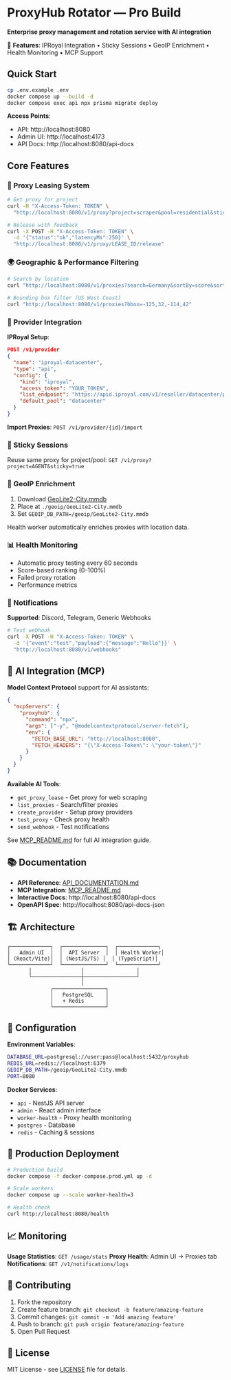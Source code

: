 # ProxyHub Rotator — Pro Build

**Enterprise proxy management and rotation service with AI integration**

🚀 **Features**: IPRoyal Integration • Sticky Sessions • GeoIP Enrichment • Health Monitoring • MCP Support

## Quick Start

```bash
cp .env.example .env
docker compose up --build -d
docker compose exec api npx prisma migrate deploy
```

**Access Points**:
- API: http://localhost:8080
- Admin UI: http://localhost:4173  
- API Docs: http://localhost:8080/api-docs

## Core Features

### 🔄 Proxy Leasing System
```bash
# Get proxy for project
curl -H "X-Access-Token: TOKEN" \
  "http://localhost:8080/v1/proxy?project=scraper&pool=residential&sticky=true&country=US"

# Release with feedback
curl -X POST -H "X-Access-Token: TOKEN" \
  -d '{"status":"ok","latencyMs":250}' \
  "http://localhost:8080/v1/proxy/LEASE_ID/release"
```

### 🌍 Geographic & Performance Filtering
```bash
# Search by location
curl "http://localhost:8080/v1/proxies?search=Germany&sortBy=score&sortOrder=desc"

# Bounding box filter (US West Coast)
curl "http://localhost:8080/v1/proxies?bbox=-125,32,-114,42"
```

### 🔗 Provider Integration

**IPRoyal Setup**:
```json
POST /v1/provider
{
  "name": "iproyal-datacenter",
  "type": "api",
  "config": {
    "kind": "iproyal",
    "access_token": "YOUR_TOKEN",
    "list_endpoint": "https://apid.iproyal.com/v1/reseller/datacenter/proxies",
    "default_pool": "datacenter"
  }
}
```

**Import Proxies**: `POST /v1/provider/{id}/import`

### 🎯 Sticky Sessions
Reuse same proxy for project/pool: `GET /v1/proxy?project=AGENT&sticky=true`

### 📍 GeoIP Enrichment

1. Download [GeoLite2-City.mmdb](https://www.maxmind.com/en/geolite2/signup)
2. Place at `./geoip/GeoLite2-City.mmdb`
3. Set `GEOIP_DB_PATH=/geoip/GeoLite2-City.mmdb`

Health worker automatically enriches proxies with location data.

### 📊 Health Monitoring
- Automatic proxy testing every 60 seconds
- Score-based ranking (0-100%)
- Failed proxy rotation
- Performance metrics

### 🔔 Notifications
**Supported**: Discord, Telegram, Generic Webhooks

```bash
# Test webhook
curl -X POST -H "X-Access-Token: TOKEN" \
  -d '{"event":"test","payload":{"message":"Hello"}}' \
  "http://localhost:8080/v1/webhooks"
```

## 🤖 AI Integration (MCP)

**Model Context Protocol** support for AI assistants:

```json
{
  "mcpServers": {
    "proxyhub": {
      "command": "npx",
      "args": ["-y", "@modelcontextprotocol/server-fetch"],
      "env": {
        "FETCH_BASE_URL": "http://localhost:8080",
        "FETCH_HEADERS": "{\"X-Access-Token\": \"your-token\"}"
      }
    }
  }
}
```

**Available AI Tools**:
- `get_proxy_lease` - Get proxy for web scraping
- `list_proxies` - Search/filter proxies
- `create_provider` - Setup proxy providers
- `test_proxy` - Check proxy health
- `send_webhook` - Test notifications

See [MCP_README.md](./MCP_README.md) for full AI integration guide.

## 📚 Documentation

- **API Reference**: [API_DOCUMENTATION.md](./API_DOCUMENTATION.md)
- **MCP Integration**: [MCP_README.md](./MCP_README.md)
- **Interactive Docs**: http://localhost:8080/api-docs
- **OpenAPI Spec**: http://localhost:8080/api-docs-json

## 🏗️ Architecture

```
┌─────────────┐  ┌──────────────┐  ┌─────────────┐
│   Admin UI  │  │  API Server  │  │ Health Worker│
│ (React/Vite)│  │ (NestJS/TS) │  │ (TypeScript)│
└─────────────┘  └──────────────┘  └─────────────┘
       │                │                 │
       └────────────────┼─────────────────┘
                        │
              ┌─────────────────┐
              │   PostgreSQL    │
              │   + Redis       │
              └─────────────────┘
```

## 🔧 Configuration

**Environment Variables**:
```bash
DATABASE_URL=postgresql://user:pass@localhost:5432/proxyhub
REDIS_URL=redis://localhost:6379
GEOIP_DB_PATH=/geoip/GeoLite2-City.mmdb
PORT=8080
```

**Docker Services**:
- `api` - NestJS API server
- `admin` - React admin interface  
- `worker-health` - Proxy health monitoring
- `postgres` - Database
- `redis` - Caching & sessions

## 🚀 Production Deployment

```bash
# Production build
docker compose -f docker-compose.prod.yml up -d

# Scale workers
docker compose up --scale worker-health=3

# Health check
curl http://localhost:8080/health
```

## 📈 Monitoring

**Usage Statistics**: `GET /usage/stats`
**Proxy Health**: Admin UI → Proxies tab
**Notifications**: `GET /v1/notifications/logs`

## 🤝 Contributing

1. Fork the repository
2. Create feature branch: `git checkout -b feature/amazing-feature`
3. Commit changes: `git commit -m 'Add amazing feature'`
4. Push to branch: `git push origin feature/amazing-feature`
5. Open Pull Request

## 📄 License

MIT License - see [LICENSE](LICENSE) file for details.
